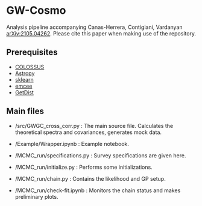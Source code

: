 # GW-Cosmo

Analysis pipeline accompanying Canas-Herrera, Contigiani, Vardanyan [arXiv:2105.04262](https://arxiv.org/abs/2105.04262). Please cite this paper when making use of the repository. 


Prerequisites
----------

* [COLOSSUS](https://bdiemer.bitbucket.io/colossus/)
* [Astropy](https://www.astropy.org/)
* [sklearn](https://scikit-learn.org/)
* [emcee](https://emcee.readthedocs.io/)
* [GetDist](https://getdist.readthedocs.io/)


Main files
----------

* /src/GWGC_cross_corr.py : The main source file. Calculates the theoretical spectra and covariances, generates mock data.  

* /Example/Wrapper.ipynb : Example notebook.

* /MCMC_run/specifications.py : Survey specifications are given here. 
* /MCMC_run/initialize.py : Performs some initializations. 
* /MCMC_run/chain.py : Contains the likelihood and GP setup. 
* /MCMC_run/check-fit.ipynb : Monitors the chain status and makes preliminary plots. 


